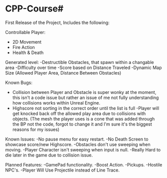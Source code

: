 # CPP-Course#
First Release of the Project, Includes the following:

Controllable Player:
- 2D Movement
- Fire Action
- Health & Death

Generated level:
-Destructible Obstacles, that spawn within a changable area
-Difficulty over time
-Score based on Distance Traveled
-Dynamic Map Size (Allowed Player Area, Distance Between Obstacles)

Known Bugs:
- Collision between Player and Obstacle is super wonky at the moment, this isn't a code issue but rather an issue of me not fully understanding how collisions works within Unreal Engine.
- Highscore not sorting in the correct order until the list is full
-Player will get knocked back off the allowed play area due to collisions with objects.
(The mesh the player uses is a cone that was added through the BP not the code, forgot to change it and I'm sure it's the biggest reasons for my issues)

Known Issues:
-No pause menu for easy restart.
-No Death Screen to showcase score/new Highscore.
-Obstacles don't use sweeping when moving.
-Player Character isn't sweeping when input is null.
-Really Hard to die later in the game due to collision issue.

Planned Features:
-GamePad functionality.
-Boost Action.
-Pickups.
-Hostile NPC's.
-Player Will Use Projectile instead of Line Trace.
